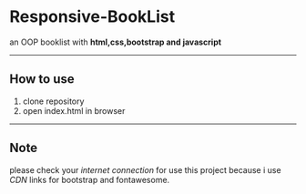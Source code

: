 # Responsive-BookList
an OOP booklist with **html,css,bootstrap and javascript** 

---
## How to use
1. clone repository
2. open index.html in browser

---
## Note
please check your *internet connection* for use this project because i use *CDN* links for bootstrap and fontawesome.
